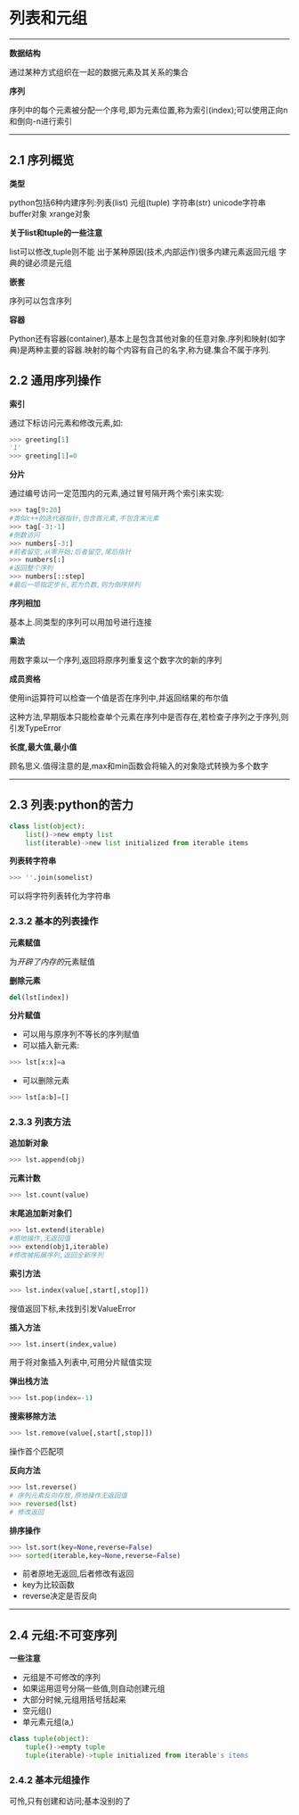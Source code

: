 # 列表和元组

---
**数据结构**

通过某种方式组织在一起的数据元素及其关系的集合

**序列**

序列中的每个元素被分配一个序号,即为元素位置,称为索引(index);可以使用正向n和倒向-n进行索引

---

## 2.1 序列概览

**类型**

python包括6种内建序列:列表(list) 元组(tuple) 字符串(str) unicode字符串 buffer对象 xrange对象

**关于list和tuple的一些注意**

list可以修改,tuple则不能 出于某种原因(技术,内部运作)很多内建元素返回元组 字典的键必须是元组

**嵌套**

序列可以包含序列

**容器**

Python还有容器(container),基本上是包含其他对象的任意对象.序列和映射(如字典)是两种主要的容器.映射的每个内容有自己的名字,称为键.集合不属于序列.

## 2.2 通用序列操作

**索引**

通过下标访问元素和修改元素,如:

```python
>>> greeting[1]
'1'
>>> greeting[1]=0
```

**分片**

通过编号访问一定范围内的元素,通过冒号隔开两个索引来实现:

```python
>>> tag[9:20] 
#类似c++的迭代器指针,包含首元素,不包含末元素
>>> tag[-3:-1]
#倒数访问
>>> numbers[-3:]
#前者留空,从零开始;后者留空,尾后指针
>>> numbers[:]
#返回整个序列
>>> numbers[::step]
#最后一项指定步长,若为负数,则为倒序排列
```

**序列相加**

基本上.同类型的序列可以用加号进行连接

**乘法**

用数字乘以一个序列,返回将原序列重复这个数字次的新的序列

**成员资格**

使用in运算符可以检查一个值是否在序列中,并返回结果的布尔值

这种方法,早期版本只能检查单个元素在序列中是否存在,若检查子序列之于序列,则引发TypeError

**长度,最大值,最小值**

顾名思义.值得注意的是,max和min函数会将输入的对象隐式转换为多个数字

---

## 2.3 列表:python的苦力

```python
class list(object):
    list()->new empty list
    list(iterable)->new list initialized from iterable items
```

**列表转字符串**


```python
>>> ''.join(somelist)
```

可以将字符列表转化为字符串

### 2.3.2 基本的列表操作

**元素赋值**

为*开辟了内存的*元素赋值

**删除元素**

```python
del(lst[index])
```

**分片赋值**

- 可以用与原序列不等长的序列赋值
- 可以插入新元素:

```python
>>> lst[x:x]=a
```

- 可以删除元素

```python
>>> lst[a:b]=[]
```

### 2.3.3 列表方法

**追加新对象**

```python
>>> lst.append(obj)
```

**元素计数**

```python
>>> lst.count(value)
```

**末尾追加新对象们**

```python
>>> lst.extend(iterable)
#原地操作,无返回值
>>> extend(obj1,iterable)
#修改被拓展序列,返回全新序列
```

**索引方法**

```python
>>> lst.index(value[,start[,stop]])
```
搜值返回下标,未找到引发ValueError

**插入方法**

```python
>>> lst.insert(index,value)
```
用于将对象插入列表中,可用分片赋值实现

**弹出栈方法**

```python
>>> lst.pop(index=-1)
```

**搜索移除方法**

```python
>>> lst.remove(value[,start[,stop]])
```
操作首个匹配项

**反向方法**

```python
>>> lst.reverse()
# 序列元素反向存放,原地操作无返回值
>>> reversed(lst)
# 修改返回
```

**排序操作**

```python
>>> lst.sort(key=None,reverse=False)
>>> sorted(iterable,key=None,reverse=False)
```

- 前者原地无返回,后者修改有返回
- key为比较函数
- reverse决定是否反向

---

## 2.4 元组:不可变序列

**一些注意**

- 元组是不可修改的序列
- 如果运用逗号分隔一些值,则自动创建元组
- 大部分时候,元组用括号括起来
- 空元组()
- 单元素元组(a,)

```python
class tuple(object):
    tuple()->empty tuple
    tuple(iterable)->tuple initialized from iterable's items
```

### 2.4.2 基本元组操作

可怜,只有创建和访问;基本没别的了